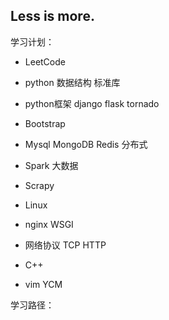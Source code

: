 
## Less is more.


学习计划：

- LeetCode
- python 数据结构 标准库
- python框架 django flask tornado
- Bootstrap
- Mysql MongoDB Redis 分布式
- Spark 大数据
- Scrapy
- Linux 
- nginx WSGI 
- 网络协议 TCP HTTP 

- C++
- vim YCM




学习路径：
